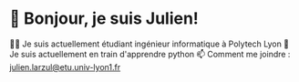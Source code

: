 # 👋 Bonjour, je suis Julien!

👨‍💻 Je suis actuellement étudiant ingénieur informatique à Polytech Lyon 
🌱 Je suis actuellement en train d'apprendre python
📫 Comment me joindre : julien.larzul@etu.univ-lyon1.fr
